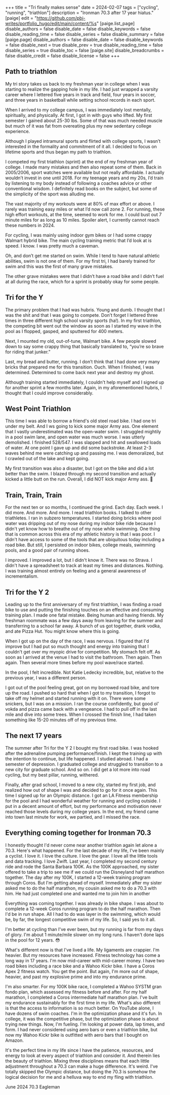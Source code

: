 +++
title = "Tri finally makes sense"
date = 2024-02-07
tags = ["cycling", "running", "triathlon"]
description = "Ironman 70.3 after 17 year hiatus."
[paige]
edit = "https://github.com/pbj-writes/portfolio_hugo/edit/main/content/%s"
[paige.list_page]
disable_authors = false
disable_date = false
disable_keywords = false
disable_reading_time = false
disable_series = false
disable_summary = false
[paige.page]
disable_authors = false
disable_date = false
disable_keywords = false
disable_next = true
disable_prev = true
disable_reading_time = false
disable_series = true
disable_toc = false
[paige.site]
disable_breadcrumbs = false
disable_credit = false
disable_license = false
+++

## Path to triathlon

<p>My tri story takes us back to my freshman year in college when I was starting to realize the gapping hole in my life. I had just wrapped a varsity career where I lettered five years in track and field, four years in soccer, and three years in basketball while setting school records in each sport.</p>

<p>When I arrived to my college campus, I was immediately lost mentally, spiritually, and physically. At first, I got in with guys who lifted. My first semester I gained about 25-30 lbs. Some of that was much needed muscle but much of it was fat from overeating plus my new sedentary college experience.</p> 

<p>Although I played intramural sports and flirted with college sports, I wasn’t interested in the formality and commitment of it all. I decided to focus on lifetime sports and thus began my path to triathlon. </p>

<p>I competed my first triathlon (sprint) at the end of my freshman year of college. I made many mistakes and then also repeat some of them. Back in 2005/2006, sport watches were available but not really affordable. I actually wouldn’t invest in one until 2018. For my teenage years and my 20s, I’d train by listening to my body instead of following a coaches advice or other conventional wisdom. I definitely read books on the subject, but some of the simplicity of the sport was alluding me.</p> 

<p>The vast majority of my workouts were at 80% of max effort or above. I rarely was training easy miles or what I’d now call zone 2. For running, these high effort workouts, at the time, seemed to work for me. I could bust out 7 minute miles for as long as 10 miles. Spoiler alert, I currently cannot reach these numbers in 2024.</p> 

<p>For cycling, I was mainly using indoor gym bikes or I had some crappy Walmart hybrid bike. The main cycling training metric that I’d look at is speed. I know. I was pretty much a caveman. </p>

<p>Oh, and don’t get me started on swim. While I tend to have natural athletic abilities, swim is not one of them. For my first tri, I had barely trained for swim and this was the first of many grave mistakes. </p>

<p>The other grave mistakes were that I didn’t have a road bike and I didn’t fuel at all during the race, which for a sprint is probably okay for some people. </p>

## Tri for the Y

<p>The primary problem that I had was hubris. Young and dumb. I thought that I was the shit and that I was going to compete. Don’t forget I lettered three times in three different high school varsity sports (ha!). In my first triathlon, the competing bit went out the window as soon as I started my wave in the pool as I flopped, gasped, and sputtered for 400 meters. </p>

<p>Next, I mounted my old, out-of-tune, Walmart bike. A few people slowed down to say some crappy thing that basically translated to, “you’re so brave for riding that junker.”</p>

<p>Last, my bread and butter, running. I don’t think that I had done very many bricks that prepared me for this transition. Ouch. When I finished, I was determined. Determined to come back next year and destroy my ghost.</p>

<p>Although training started immediately, I couldn't help myself and I signed up for another sprint a few months later. Again, in my aforementioned hubris, I thought that I could improve considerably.</p>

## West Point Triathlon

<p>This time I was able to borrow a friend's old steel road bike. I had one tri under my belt. And I ws going to kick some major Army ass. One element that I vastly underestimated was the open-water swim. I struggled mightily in a pool swim lane, and open water was much worse. I was utterly demolished. I finished 528/547. I was slapped and hit and swallowed loads of water. At one point I gave up and did some backstroke. At least 2-3 waves behind me were catching up and passing me. I was demoralized, but I crawled out of the lake and kept going.</p>

<p>My first transition was also a disaster, but I got on the bike and did a lot better than the swim. I blazed through my second transition and actually kicked a little butt on the run. Overall, I did NOT kick major Army ass. 🤡

## Train, Train, Train

<p>For the next ten or so months, I continued the grind. Each day. Each week. I did more. And more. And more. I read triathlon books. I talked to other triathletes. I ran in subzero temperatures. I started doing bricks where pool water was dripping out of my nose during my indoor bike ride because I didn't yet know how to breathe out of my nose while swimming. One thing that is common across this era of my athletic history is that I was poor. I didn't have access to some of the tools that are ubiquitous today including a road bike. But still, I persisted on indoor bikes, college meals, swimming pools, and a good pair of running shoes.</p>

<p>I improved. I improved a lot, but I didn't know it. There was no Strava. I didn't have a spreadsheet to track at least my times and distances. Nothing. I was training almost entirely on feeling and a general awareness of incrementalism.</p>

## Tri for the Y 2

<p>Leading up to the first anniversary of my first triathlon, I was finding a road bike to use and putting the finishing touches on an effective and consuming training plan. I made one fatal mistake. Being human and having friends. My freshman roommate was a few days away from leaving for the summer and transferring to a school far away. A bunch of us got together, drank vodka, and ate Pizza Hut. You might know where this is going.</p>

<p>When I got up on the day of the race, I was nervous. I figured that I'd improve but I had put so much thought and energy into training that I couldn't get over my myopic drive for competition. My stomach felt off. As soon as I arrived at the venue I had to visit the bathroom. Then again. Then again. Then several more times before my pool wave/race started.</p>

<p>In the pool, I felt incredible. Not Katie Ledecky incredible, but, relative to the previous year, I was a different person.</p>

<p>I got out of the pool feeling great, got on my borrowed road bike, and tore up the road. I pushed so hard that when I got to my transition, I forgot to take off my helmet and started running with it on. There were some snickers, but I was on a mission. I ran the course confidently, but good ol' vokda and pizza came back with a vengeance. I had to pull off in the last mile and dive into some trees. When I crossed the finish line, I had taken something like 15-20 minutes off of my previous time.</p>

## The next 17 years
<p>The summer after Tri for the Y 2 I bought my first road bike. I was hooked after the adrenaline pumping performance/finish. I kept the training up with the intention to continue, but life happened. I studied abroad. I had a semester of depression. I graduated college and struggled to transition to a new city for graduate school. And so on. I did get a lot more into road cycling, but my best pillar, running, withered.</p>

<p>Finally, after grad school, I moved to a new city, started my first job, and realized how out of shape I was and decided to go for it once again. This time I signed up for an Olympic distance. I got an LA Fitness membership for the pool and I had wonderful weather for running and cycling outside. I put in a decent amount of effort, but my performance and motivation never reached those levels during my college years. In the end, my friend came into town last minute for work, we partied, and I missed the race.</p>

## Everything coming together for Ironman 70.3
<p>I honestly thought I'd never come near another triathlon again let alone a 70.3. Here's what happened. For the last decade of my life, I've been mainly a cyclist. I love it. I love the culture. I love the gear. I love all the little tools and data tracking. I love Zwift. Last year, I completed my second century ride and rode the Santa Barbara 100K. As the 100K approached, my sister offered to take a trip to see me if we could run the Disneyland half marathon together. The day after my 100K, I started a 12-week training program through Coros. But I'm getting ahead of myself. Immediately after my sister asked me to do the half marathon, my cousin asked me to do a 70.3 with him. He had just completed one and wanted me to join him in another</p>

<p>Everything was coming together. I was already in bike shape. I was about to complete a 12-week Coros running program to do the half marathon. Then I'd be in run shape. All I had to do was layer in the swimming, which would be, by far, the longest competitive swim of my life. So, I said yes to it all.</p>

<p>I'm better at cycling than I've ever been, but my running is far from my days of glory. I'm about 1 minute/mile slower on my long runs. I haven't done laps in the pool for 12 years. 😳</p>

<p>What's different now is that I've lived a life. My ligaments are crappier. I'm heavier. But my resources have increased. Fitness technology has come a long way in 17 years. I'm now mid-career with mid-career money. I have two road bikes including a race bike and a Wahoo Kickr bike. I have a Coros Apex 2 fitness watch. You get the point. But again, I'm more out of shape, heavier, and past my explosive prime and into my endurance prime.</p>

<p>I'm also smarter. For my 100K bike race, I completed a Wahoo SYSTM gran fondo plan, which assessed my fitness before and after. For my half marathon, I completed a Coros intermediate half marathon plan. I've built my endurance sustainably for the first time in my life. What's also different is that the access to information is so much better. On YouTube alone, I have dozens of swim coaches. I'm in the optimization phase and it's fun. In college, it was the competitive phase, but the optimization phase is about trying new things. Now, I'm fueling. I'm looking at power data, lap times, and form. I had never considered using aero bars or even a triathlon bike, but now my Wahoo Kickr bike is outfitted with aero bars that I bought on Amazon.</p>

<p>It's the perfect time in my life since I have the patience, resources, and energy to look at every aspect of triathlon and consider it. And therein lies the beauty of triathlon. Mixing three disciplines means that each little adjustment throughout a 70.3 can make a huge difference. It's weird. I've totally skipped the Olympic distance, but doing the 70.3 is somehow the logical decision for me and a helluva way to end my fling with triathlon.</p>

<p>June 2024 70.3 Eagleman</p>
